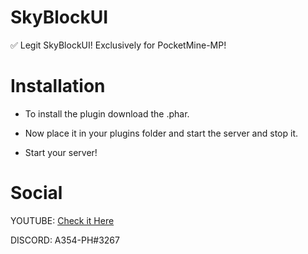 # SkyBlockUI
✅ Legit SkyBlockUI! Exclusively for PocketMine-MP!

# Installation

- To install the plugin download the .phar.

- Now place it in your plugins folder and start the server and stop it.

- Start your server!

# Social

YOUTUBE: [Check it Here](youtube.com/c/Assassiner354)

DISCORD: A354-PH#3267
